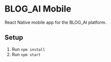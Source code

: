 # BLOG_AI Mobile

React Native mobile app for the BLOG_AI platform.

## Setup
1. Run `npm install`
2. Run `npm start`

